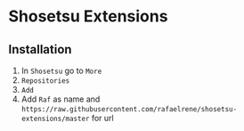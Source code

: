 # Shosetsu Extensions

## Installation

1. In `Shosetsu` go to `More`
2. `Repositories`
3. `Add`
4. Add `Raf` as name and `https://raw.githubusercontent.com/rafaelrene/shosetsu-extensions/master` for url
